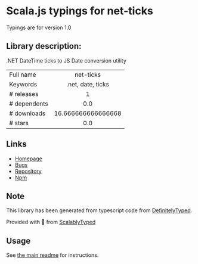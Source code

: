 
# Scala.js typings for net-ticks

Typings are for version 1.0

## Library description:
.NET DateTime ticks to JS Date conversion utility

|                    |                 |
| ------------------ | :-------------: |
| Full name          | net-ticks |
| Keywords           | .net, date, ticks |
| # releases         | 1 |
| # dependents       | 0.0 |
| # downloads        | 16.666666666666668 |
| # stars            | 0.0 |

## Links
- [Homepage](https://github.com/koonuf/net-ticks)
- [Bugs](https://github.com/koonuf/net-ticks/issues)
- [Repository](https://github.com/koonuf/net-ticks)
- [Npm](https://www.npmjs.com/package/net-ticks)
    


## Note
This library has been generated from typescript code from [DefinitelyTyped](https://definitelytyped.org).

Provided with :purple_heart: from [ScalablyTyped](https://github.com/oyvindberg/ScalablyTyped)

## Usage
See [the main readme](../../readme.md) for instructions.


